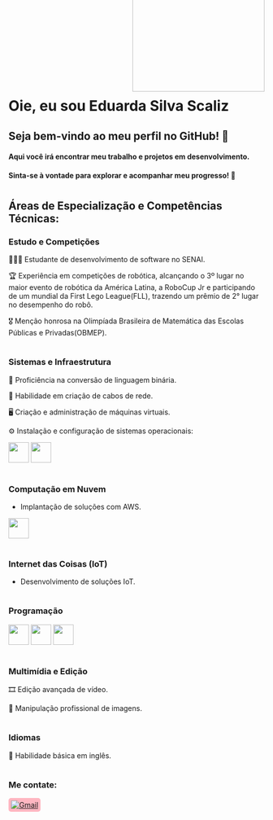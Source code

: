 <img align="right" width="260px" style="margin-top:-130px" src="https://lh3.googleusercontent.com/pw/AP1GczNHMb3B35gqAy6Rn-5pvcad_JPmN-JLMO8VX8r8m3ZRwRsP8EoxAD_eLvDRN33rUJn4NnCHYWKbkdcJcoH2oQYx_CmQDqnrlWb4EZohoz2X1BhnKxyZYFJHLZmGUB47zxqU-L0DZD-OiJZ8_Q51N6lO=w1091-h923-s-no-gm?authuser=0">
</br>
</br>
</br>
</br>
</br>
</br>

<div dsplay="inline-block">

 
 <h1 align="left">Oie, eu sou Eduarda Silva Scaliz</h1>
 
## Seja bem-vindo ao meu perfil no GitHub! 🌟

#### Aqui você irá encontrar meu trabalho e projetos em desenvolvimento.
#### Sinta-se à vontade para explorar e acompanhar meu progresso! 🚀

# 

## Áreas de Especialização e Competências Técnicas:

### Estudo e Competições

👩🏽‍💻 Estudante de desenvolvimento de software no SENAI.

🏆 Experiência em competições de robótica, alcançando o 3º lugar no maior evento de robótica da América Latina, a RoboCup Jr e participando de um mundial da First Lego League(FLL), trazendo um prêmio de 2° lugar no desempenho do robô.

🎖 Menção honrosa na Olimpíada Brasileira de Matemática das Escolas Públicas e Privadas(OBMEP).

#  
### Sistemas e Infraestrutura
📲 Proficiência na conversão de linguagem binária.

🔌 Habilidade em criação de cabos de rede.

🖥 Criação e administração de máquinas virtuais.

⚙️ Instalação e configuração de sistemas operacionais:  

<img loading="lazy" src="https://cdn.jsdelivr.net/gh/devicons/devicon@latest/icons/linux/linux-original.svg" width="40" height="40"/>   <img loading="lazy" src="https://cdn.jsdelivr.net/gh/devicons/devicon@latest/icons/windows8/windows8-original.svg" width="40" height="40"/>

#  
### Computação em Nuvem
- Implantação de soluções com AWS.
<img loading="lazy" src="https://cdn.jsdelivr.net/gh/devicons/devicon@latest/icons/amazonwebservices/amazonwebservices-plain-wordmark.svg" width="40" height="40"/>

#  

### Internet das Coisas (IoT)
- Desenvolvimento de soluções IoT.

# 

### Programação
<img loading="lazy" src="https://cdn.jsdelivr.net/gh/devicons/devicon@latest/icons/csharp/csharp-original.svg" width="40" height="40"/> <img loading="lazy" src="https://cdn.jsdelivr.net/gh/devicons/devicon@latest/icons/cplusplus/cplusplus-original.svg" width="40" height="40"/> <img loading="lazy" src="https://cdn.jsdelivr.net/gh/devicons/devicon@latest/icons/python/python-original.svg" width="40" height="40"/>

#  
### Multimídia e Edição
🎞 Edição avançada de vídeo.

📸 Manipulação profissional de imagens.
#  
### Idiomas
💬 Habilidade básica em inglês.


# 

### Me contate:
<a href="mailto:dudascaliz@gmail.com" style="background-color: #FFB6C1; padding: 5px; border-radius: 5px; display: inline-block;">
    <img loading="lazy" src="https://img.shields.io/badge/Gmail-D14836?style=for-the-badge&logo=gmail&logoColor=white" alt="Gmail" target="_blank">
</a>
